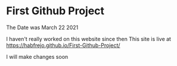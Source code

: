 # First Github Project 
The Date was March 22 2021

I haven't really worked on this website since then
This site is live at https://habfrejo.github.io/First-Github-Project/

I will make changes soon

